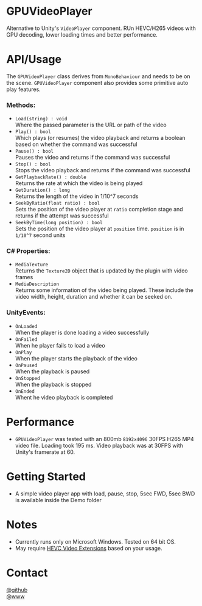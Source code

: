 # GPUVideoPlayer
Alternative to Unity's `VideoPlayer` component. RUn HEVC/H265 videos with GPU decoding, lower loading times and better performance.

# API/Usage
The `GPUVideoPlayer` class derives from `MonoBehaviour` and needs to be on the scene. `GPUVideoPlayer` component also provides some primitive auto play features.  
  
### Methods:
- `Load(string) : void`  
Where the passed parameter is the URL or path of the video  
- `Play() : bool`  
Which plays (or resumes) the video playback and returns a boolean based on whether the command was successful  
- `Pause() : bool`  
Pauses the video and returns if the command was successful  
- `Stop() : bool`  
Stops the video playback and returns if the command was successful  
- `GetPlaybackRate() : double`  
Returns the rate at which the video is being played  
- `GetDuration() : long`  
Returns the length of the video in 1/10^7 seconds  
- `SeekByRatio(float ratio) : bool`  
Sets the position of the video player at `ratio` completion stage and returns if the attempt was successful  
- `SeekByTime(long position) : bool`  
Sets the position of the video player at `position` time. `position` is in `1/10^7` second units

### C# Properties:  
- `MediaTexture`  
Returns the `Texture2D` object that is updated by the plugin with video frames  
- `MediaDescription`  
Returns some information of the video being played. These include the video width, height, duration and whether it can be seeked on.

### UnityEvents:
- `OnLoaded`  
When the player is done loading a video successfully
- `OnFailed`  
When he player fails to load a video  
- `OnPlay`  
When the player starts the playback of the video  
- `OnPaused`  
When the playback is paused  
- `OnStopped`  
When the playback is stopped  
- `OnEnded`  
Whent he video playback is completed  

# Performance
- `GPUVideoPlayer` was tested with an 800mb `8192x4096` 30FPS H265 MP4 video file. Loading took 195 ms. Video playback was at 30FPS with Unity's framerate at 60.

# Getting Started  
- A simple video player app with load, pause, stop, 5sec FWD, 5sec BWD is available inside the Demo folder

# Notes
- Currently runs only on Microsoft Windows. Tested on 64 bit OS.
- May require [HEVC Video Extensions](https://www.microsoft.com/en-us/p/hevc-video-extensions/9nmzlz57r3t7?activetab=pivot:overviewtab) based on your usage.

# Contact
[@github](https://www.github.com/adrenak)  
[@www](http://www.vatsalambastha.com)